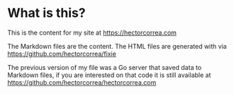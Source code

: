 # What is this?
This is the content for my site at https://hectorcorrea.com

The Markdown files are the content. The HTML files are generated with via https://github.com/hectorcorrea/fixie

The previous version of my file was a Go server that saved data to Markdown files, if you are interested on that code it is still available at https://github.com/hectorcorrea/hectorcorrea.com


